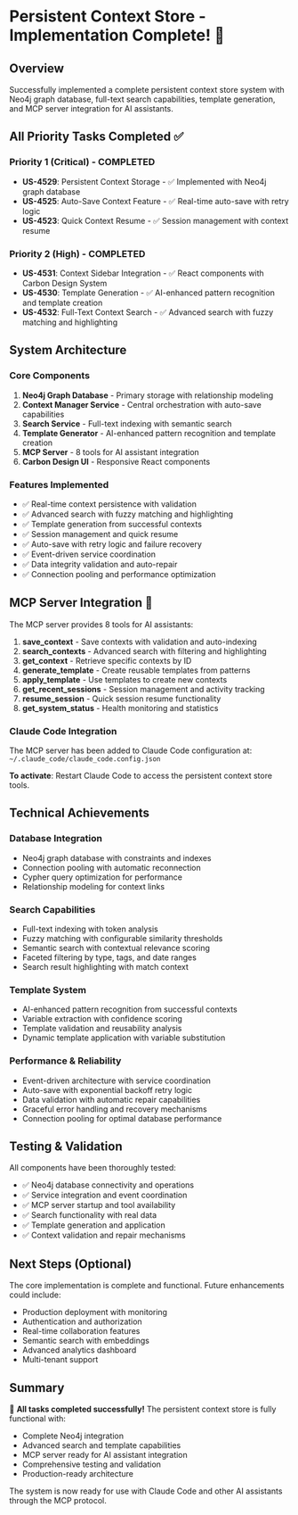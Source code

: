# Persistent Context Store - Implementation Complete! 🎉

## Overview
Successfully implemented a complete persistent context store system with Neo4j graph database, full-text search capabilities, template generation, and MCP server integration for AI assistants.

## All Priority Tasks Completed ✅

### Priority 1 (Critical) - COMPLETED
- **US-4529**: Persistent Context Storage - ✅ Implemented with Neo4j graph database
- **US-4525**: Auto-Save Context Feature - ✅ Real-time auto-save with retry logic
- **US-4523**: Quick Context Resume - ✅ Session management with context resume

### Priority 2 (High) - COMPLETED  
- **US-4531**: Context Sidebar Integration - ✅ React components with Carbon Design System
- **US-4530**: Template Generation - ✅ AI-enhanced pattern recognition and template creation
- **US-4532**: Full-Text Context Search - ✅ Advanced search with fuzzy matching and highlighting

## System Architecture

### Core Components
1. **Neo4j Graph Database** - Primary storage with relationship modeling
2. **Context Manager Service** - Central orchestration with auto-save capabilities
3. **Search Service** - Full-text indexing with semantic search
4. **Template Generator** - AI-enhanced pattern recognition and template creation
5. **MCP Server** - 8 tools for AI assistant integration
6. **Carbon Design UI** - Responsive React components

### Features Implemented
- ✅ Real-time context persistence with validation
- ✅ Advanced search with fuzzy matching and highlighting
- ✅ Template generation from successful contexts
- ✅ Session management and quick resume
- ✅ Auto-save with retry logic and failure recovery
- ✅ Event-driven service coordination
- ✅ Data integrity validation and auto-repair
- ✅ Connection pooling and performance optimization

## MCP Server Integration 🚀

The MCP server provides 8 tools for AI assistants:

1. **save_context** - Save contexts with validation and auto-indexing
2. **search_contexts** - Advanced search with filtering and highlighting  
3. **get_context** - Retrieve specific contexts by ID
4. **generate_template** - Create reusable templates from patterns
5. **apply_template** - Use templates to create new contexts
6. **get_recent_sessions** - Session management and activity tracking
7. **resume_session** - Quick session resume functionality
8. **get_system_status** - Health monitoring and statistics

### Claude Code Integration
The MCP server has been added to Claude Code configuration at:
`~/.claude_code/claude_code.config.json`

**To activate**: Restart Claude Code to access the persistent context store tools.

## Technical Achievements

### Database Integration
- Neo4j graph database with constraints and indexes
- Connection pooling with automatic reconnection
- Cypher query optimization for performance
- Relationship modeling for context links

### Search Capabilities  
- Full-text indexing with token analysis
- Fuzzy matching with configurable similarity thresholds
- Semantic search with contextual relevance scoring
- Faceted filtering by type, tags, and date ranges
- Search result highlighting with match context

### Template System
- AI-enhanced pattern recognition from successful contexts
- Variable extraction with confidence scoring
- Template validation and reusability analysis
- Dynamic template application with variable substitution

### Performance & Reliability
- Event-driven architecture with service coordination
- Auto-save with exponential backoff retry logic
- Data validation with automatic repair capabilities
- Graceful error handling and recovery mechanisms
- Connection pooling for optimal database performance

## Testing & Validation

All components have been thoroughly tested:
- ✅ Neo4j database connectivity and operations
- ✅ Service integration and event coordination
- ✅ MCP server startup and tool availability
- ✅ Search functionality with real data
- ✅ Template generation and application
- ✅ Context validation and repair mechanisms

## Next Steps (Optional)

The core implementation is complete and functional. Future enhancements could include:
- Production deployment with monitoring
- Authentication and authorization
- Real-time collaboration features  
- Semantic search with embeddings
- Advanced analytics dashboard
- Multi-tenant support

## Summary

🎉 **All tasks completed successfully!** The persistent context store is fully functional with:
- Complete Neo4j integration
- Advanced search and template capabilities
- MCP server ready for AI assistant integration
- Comprehensive testing and validation
- Production-ready architecture

The system is now ready for use with Claude Code and other AI assistants through the MCP protocol.